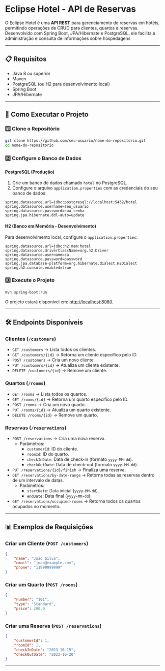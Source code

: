 # Eclipse Hotel - API de Reservas

O Eclipse Hotel é uma **API REST** para gerenciamento de reservas em hotéis, permitindo operações de CRUD para clientes, quartos e reservas. Desenvolvido com Spring Boot, JPA/Hibernate e PostgreSQL, ele facilita a administração e consulta de informações sobre hospedagens

---

## 📋 Requisitos

- Java 8 ou superior
- Maven
- PostgreSQL (ou H2 para desenvolvimento local)
- Spring Boot
- JPA/Hibernate

---

## 🚀 Como Executar o Projeto

### 1️⃣ Clone o Repositório

```bash
git clone https://github.com/seu-usuario/nome-do-repositorio.git
cd nome-do-repositorio
```

### 2️⃣ Configure o Banco de Dados

#### PostgreSQL (Produção)
1. Crie um banco de dados chamado `hotel` no PostgreSQL.
2. Configure o arquivo `application.properties` com as credenciais do seu banco de dados:

```properties
spring.datasource.url=jdbc:postgresql://localhost:5432/hotel
spring.datasource.username=seu_usuario
spring.datasource.password=sua_senha
spring.jpa.hibernate.ddl-auto=update
```

#### H2 (Banco em Memória - Desenvolvimento)
Para desenvolvimento local, configure o `application.properties`:

```properties
spring.datasource.url=jdbc:h2:mem:hotel
spring.datasource.driverClassName=org.h2.Driver
spring.datasource.username=sa
spring.datasource.password=password
spring.jpa.database-platform=org.hibernate.dialect.H2Dialect
spring.h2.console.enabled=true
```

### 3️⃣ Execute o Projeto

```bash
mvn spring-boot:run
```
O projeto estará disponível em: [http://localhost:8080](http://localhost:8080).

---

## 🛠️ Endpoints Disponíveis

### **Clientes (`/customers`)**
- `GET /customers` → Lista todos os clientes.
- `GET /customers/{id}` → Retorna um cliente específico pelo ID.
- `POST /customers` → Cria um novo cliente.
- `PUT /customers/{id}` → Atualiza um cliente existente.
- `DELETE /customers/{id}` → Remove um cliente.

### **Quartos (`/rooms`)**
- `GET /rooms` → Lista todos os quartos.
- `GET /rooms/{id}` → Retorna um quarto específico pelo ID.
- `POST /rooms` → Cria um novo quarto.
- `PUT /rooms/{id}` → Atualiza um quarto existente.
- `DELETE /rooms/{id}` → Remove um quarto.

### **Reservas (`/reservations`)**
- `POST /reservations` → Cria uma nova reserva.
  - Parâmetros:
    - `customerId`: ID do cliente.
    - `roomId`: ID do quarto.
    - `checkInDate`: Data de check-in (formato `yyyy-MM-dd`).
    - `checkOutDate`: Data de check-out (formato `yyyy-MM-dd`).
- `PUT /reservations/{id}/finish` → Finaliza uma reserva.
- `GET /reservations/by-date-range` → Retorna todas as reservas dentro de um intervalo de datas.
  - Parâmetros:
    - `startDate`: Data inicial (`yyyy-MM-dd`).
    - `endDate`: Data final (`yyyy-MM-dd`).
- `GET /reservations/occupied-rooms` → Retorna todos os quartos ocupados no momento.

---

## 📊 Exemplos de Requisições

### Criar um Cliente (`POST /customers`)
```json
{
    "name": "João Silva",
    "email": "joao@example.com",
    "phone": "11999999999"
}
```

### Criar um Quarto (`POST /rooms`)
```json
{
    "number": "101",
    "type": "Standard",
    "price": 200.0
}
```

### Criar uma Reserva (`POST /reservations`)
```json
{
    "customerId": 1,
    "roomId": 1,
    "checkInDate": "2023-10-15",
    "checkOutDate": "2023-10-20"
}
```

---
